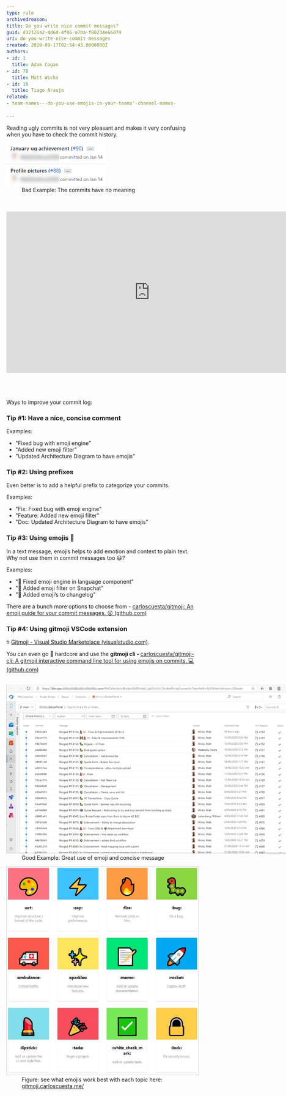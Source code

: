 ```yaml
---
type: rule
archivedreason: 
title: Do you write nice commit messages?
guid: d32126a2-4d6d-4f06-a7ba-f80234e66079
uri: do-you-write-nice-commit-messages
created: 2020-09-17T02:54:43.0000000Z
authors:
- id: 1
  title: Adam Cogan
- id: 78
  title: Matt Wicks
- id: 16
  title: Tiago Araujo
related:
- team-names---do-you-use-emojis-in-your-teams'-channel-names-

---
```



<p>​​​Reading ugly commits is not very pleasant and makes it very confusing when you have to check the commit history.<br></p><dl class="badImage"><dt>​​<img src="2020-09-17_17-19-04.png" alt="2020-09-17_17-19-04.png" /></dt><dd>Bad​ Example: The commits have no meaning​<span style="color:#444444;">​</span></dd></dl>
<br><excerpt class='endintro'></excerpt><br>
<div class="ms-rtestate-read ms-rte-embedcode ms-rte-embedil ms-rtestate-notify s4-wpActive"> 
   <iframe width="750" height="422" src="https://www.youtube.com/embed/uBLWVxnPLP4" frameborder="0"></iframe> </div> <div>​<br>
<p>Ways to improve your commit log:<br></p><p></p><h3 class="ssw15-rteElement-H3">Tip #1: Have a nice, concise comment</h3><p>Examples:</p><ul><li>"Fixed bug with emoji engine"<br></li><li>"Added new emoji filter"<br></li><li>"Updated Architecture Diagram to have emojis"<br></li></ul><p></p><h3 class="ssw15-rteElement-H3">Tip #2: Using prefixes<br></h3><p>Even better is to add a helpful prefix to categorize your commits.</p><p>Examples:</p><ul><li>​"Fix: Fixed bug with emoji engine"<br></li><li>"Feature: Added new emoji filter"<br></li><li>"Doc: Updated Architecture Diagram to have emojis"<br></li></ul><h3 class="ssw15-rteElement-H3">Tip #3: Using emojis 💄​​<br></h3><p>In a text message, emojis helps to add emotion and context to plain text. Why not use them in commit messages too 😃?<br></p><p>Examples:<br></p><p></p><ul><li>"🐛 Fixed emoji engine in language component"<br></li><li>"🚀 Added emoji filter on Snapchat"</li><li>"📄 Added emoji’s to changelog"<br></li></ul>There are a bunch more options to choose from - <a href="https://github.com/carloscuesta/gitmoji">carloscuesta/gitmoji: An emoji guide for your commit messages. 😜 (github.com)<br></a>
<p></p><h3 class="ssw15-rteElement-H3">Tip #4: Using gitmoji VSCode extension</h3><p>h <a href="https://marketplace.visualstudio.com/items?itemName=Vtrois.gitmoji-vscode">Gitmoji - Visual Studio Marketplace (visualstudio.com)</a>.<br></p><p>You can even go 🤘 hardcore and use the <b>gitmoji cli - </b><a href="https://github.com/carloscuesta/gitmoji-cli">carloscuesta/gitmoji-cli: A gitmoji interactive command line tool for using emojis on commits. 💻 (github.com)</a><br><br></p><dl class="goodImage"><dt> 
      <img src="commits-with-emojis.jpg" alt="commits-with-emojis.jpg" style="max-width:750px;" /> 
</dt><dt>   </dt><dd>Good Example: Great use of emoji and concise message<span style="color:#444444;">​</span></dd></dl><dl class="image"><dt><img src="emojis-list.jpg" alt="emojis-list.jpg" style="width:728px;" /></dt><dd>Figure: see what emojis work best with each topic here: 
<a href="https://gitmoji.carloscuesta.me/">gitmoji.carloscuesta.me/</a></dd></dl></div>


